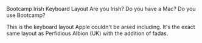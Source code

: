Bootcamp Irish Keyboard Layout
Are you Irish? Do you have a Mac? Do you use Bootcamp?

This is the keyboard layout Apple couldn't be arsed including. It's the exact same layout as Perfidious Albion (UK) with the addition of fadas.